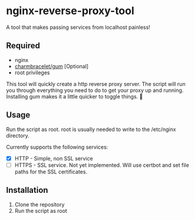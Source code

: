 # nginx-reverse-proxy-tool
A tool that makes passing services from localhost painless!

## Required
- nginx
- [charmbracelet/gum](https://github.com/charmbracelet/gum) [Optional]
- root privileges

This tool will quickly create a http reverse proxy server. The script will run you through everything you need to do to get your proxy up and running. Installing gum makes it a little quicker to toggle things. 🙂

## Usage
Run the script as root. root is usually needed to write to the /etc/nginx directory.

Currently supports the following services:
- [x] HTTP - Simple, non SSL service
- [ ] HTTPS - SSL service. Not yet implemented. Will use certbot and set file paths for the SSL certificates.

## Installation
1. Clone the repository
2. Run the script as root

